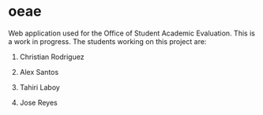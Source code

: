 oeae
====

Web application used for the Office of Student Academic Evaluation.
This is a work in progress. The students working on this project are:

1. Christian Rodriguez

2. Alex Santos

3. Tahiri Laboy

4. Jose Reyes